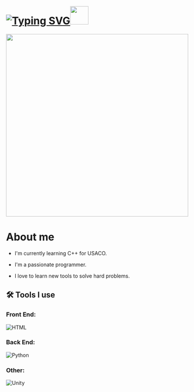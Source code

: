 # [![Typing SVG](https://readme-typing-svg.demolab.com?font=Fira+Code&size=40&pause=1000&color=0017F7&vCenter=true&random=false&width=435&lines=Hello+developers)](https://git.io/typing-svg)<img src="https://raw.githubusercontent.com/MartinHeinz/MartinHeinz/master/wave.gif" width="50" height="50"/>

<img align="top" src="https://th.bing.com/th/id/OIG.f8oOsiruLzb2RzSeSx1P?pid=ImgGn" width="500" height="500" />

# About me

- I'm currently learning C++ for USACO.

- I'm a passionate programmer.

- I love to learn new tools to solve hard problems.

## 🛠 Tools I use

### **Front End:**
![HTML](https://www.vectorlogo.zone/logos/w3_html5/w3_html5-icon.svg)

### **Back End:**
![Python](https://www.vectorlogo.zone/logos/python/python-icon.svg)
### **Other:**
![Unity](https://www.vectorlogo.zone/logos/unity3d/unity3d-icon.svg)
